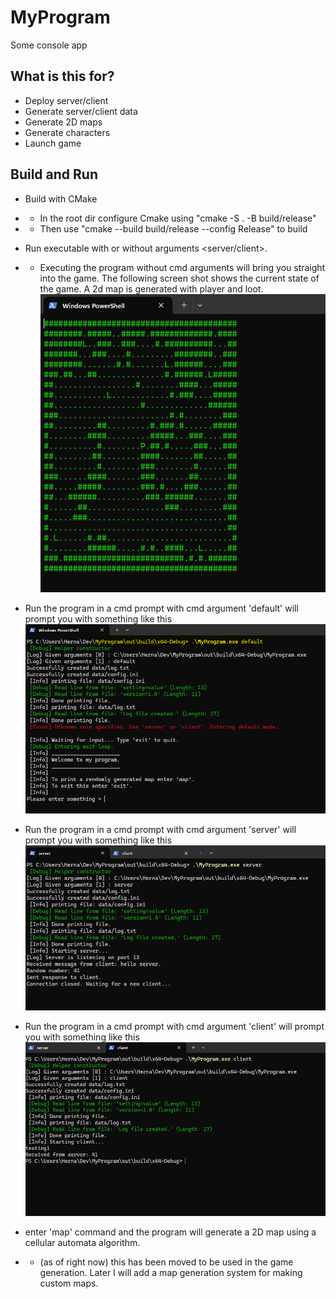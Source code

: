 [game]: https://github.com/kadeska/MyProgram/blob/main/images/DefaultRunNoArgs.png "game"
[default]: https://github.com/kadeska/MyProgram/blob/main/images/defaultArgument.png "default"
[server]: https://github.com/kadeska/MyProgram/blob/main/images/server.png "server"
[client]: https://github.com/kadeska/MyProgram/blob/main/images/client.png "client"



# MyProgram
Some console app


## What is this for?
* Deploy server/client
* Generate server/client data
* Generate 2D maps
* Generate characters
* Launch game


## Build and Run
* Build with CMake
* * In the root dir configure Cmake using "cmake -S . -B build/release"
* * Then use "cmake --build build/release --config Release" to build
* Run executable with or without arguments <server/client>.
* * Executing the program without cmd arguments will bring you straight into the game. The following screen shot shows the current state of the game. A 2d map is generated with player and loot.
  ![alt text][game]

* Run the program in a cmd prompt with cmd argument 'default' will prompt you with something like this
  ![alt text][default]

* Run the program in a cmd prompt with cmd argument 'server' will prompt you with something like this
  ![alt text][server]

* Run the program in a cmd prompt with cmd argument 'client' will prompt you with something like this
  ![alt text][client]

* enter 'map' command and the program will generate a 2D map using a cellular automata algorithm.
* * (as of right now) this has been moved to be used in the game generation. Later I will add a map generation system for making custom maps.

